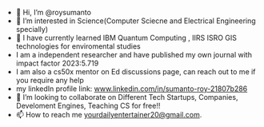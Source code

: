 - 👋 Hi, I’m @roysumanto
- 👀 I’m interested in Science(Computer Sciecne and Electrical Engineering specially)
- 🌱 I have currently learned IBM Quantum Computing , IIRS ISRO GIS technologies for enviromental studies
- I am a independent researcher and have published my own journal with impact factor 2023:5.719
- I am also a cs50x mentor on Ed discussions page, can reach out to me if you require any help
- my linkedIn profile link: www.linkedin.com/in/sumanto-roy-21807b286
- 💞️ I’m looking to collaborate on Different Tech Startups, Companies, Develoment Engines, Teaching CS for free!!
- 📫 How to reach me yourdailyentertainer20@gmail.com.

<!---
roysumanto/roysumanto is a ✨ special ✨ repository because its `README.md` (this file) appears on your GitHub profile.
You can click the Preview link to take a look at your changes.
--->
